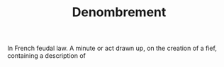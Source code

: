 ---
title: Denombrement
letter: D
permalink: "/definitions/bld-denombrement.html"
body: In French feudal law. A minute or act drawn up, on the creation of a fief, containing
  a description of
published_at: '2018-07-07'
source: Black's Law Dictionary 2nd Ed (1910)
layout: post
---